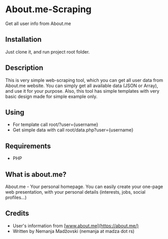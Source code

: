 # About.me-Scraping
Get all user info from About.me
## Installation
Just clone it, and run project root folder.

## Description
This is very simple web-scraping tool, which you can get all user data from About.me website.
You can simply get all available data (JSON or Array), and use it for your purpose.
Also, this tool has simple templates with very basic design made for simple example only.

## Using
- For template call root/?user={username}
- Get simple data with call root/data.php?user={username}

## Requirements
* PHP

## What is about.me?
About.me - Your personal homepage.
You can easily create your one-page web presentation, with your personal details (interests, jobs, social profiles...)

## Credits
- User's information from [www.about.me](https://about.me/)
- Written by Nemanja Madžovski (nemanja at madza dot rs)
